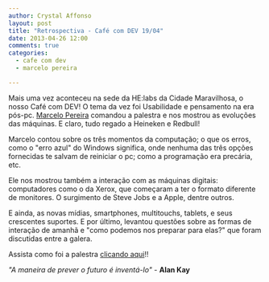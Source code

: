 ```yaml
---
author: Crystal Affonso
layout: post
title: "Retrospectiva - Café com DEV 19/04"
date: 2013-04-26 12:00
comments: true
categories:
  - cafe com dev
  - marcelo pereira

---
```


Mais uma vez aconteceu na sede da HE:labs da Cidade Maravilhosa, o nosso Café com DEV! O tema da vez foi Usabilidade e pensamento na era pós-pc. [Marcelo Pereira](https://twitter.com/indistinguivel) comandou a palestra e nos mostrou as evoluções das máquinas. E claro, tudo regado a Heineken e Redbull!

<!-- more -->

Marcelo contou sobre os três momentos da computação; o que os erros, como o "erro azul" do Windows significa, onde nenhuma das três opções fornecidas te salvam de reiniciar o pc; como a programação era precária, etc.

Ele nos mostrou também a interação com as máquinas digitais: computadores como o da Xerox, que começaram a ter o formato diferente de monitores. O surgimento de Steve Jobs e a Apple, dentre outros. 

E ainda, as novas mídias, smartphones, multitouchs, tablets, e seus crescentes suportes. E por último, levantou questões sobre as formas de interação de amanhã e "como podemos nos preparar para elas?" que foram discutidas entre a galera.

Assista como foi a palestra [clicando aqui](https://www.eventials.com/pt-br/helabs/pensando-a-interface-na-era-pos-pc-2/)!!



_"A maneira de prever o futuro é inventá-lo"_ - **Alan Kay**


